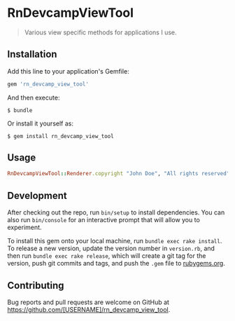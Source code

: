 # RnDevcampViewTool

> Various view specific methods for applications I use.

## Installation

Add this line to your application's Gemfile:

```ruby
gem 'rn_devcamp_view_tool'
```

And then execute:

    $ bundle

Or install it yourself as:

    $ gem install rn_devcamp_view_tool

## Usage

```ruby
RnDevcampViewTool::Renderer.copyright "John Doe", "All rights reserved"
```

## Development

After checking out the repo, run `bin/setup` to install dependencies. You can also run `bin/console` for an interactive prompt that will allow you to experiment.

To install this gem onto your local machine, run `bundle exec rake install`. To release a new version, update the version number in `version.rb`, and then run `bundle exec rake release`, which will create a git tag for the version, push git commits and tags, and push the `.gem` file to [rubygems.org](https://rubygems.org).

## Contributing

Bug reports and pull requests are welcome on GitHub at https://github.com/[USERNAME]/rn_devcamp_view_tool.
